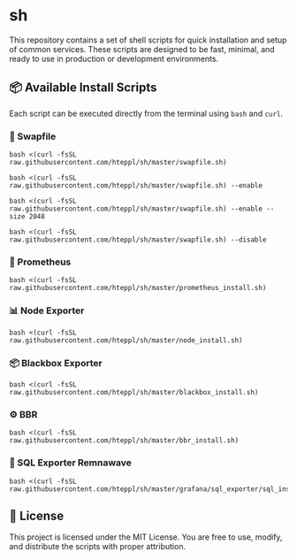 # sh

This repository contains a set of shell scripts for quick installation and setup of common services.
These scripts are designed to be fast, minimal, and ready to use in production or development environments.

## 📦 Available Install Scripts

Each script can be executed directly from the terminal using `bash` and `curl`.

### 📝 Swapfile

```shell
bash <(curl -fsSL raw.githubusercontent.com/hteppl/sh/master/swapfile.sh)
```

```shell
bash <(curl -fsSL raw.githubusercontent.com/hteppl/sh/master/swapfile.sh) --enable
```

```shell
bash <(curl -fsSL raw.githubusercontent.com/hteppl/sh/master/swapfile.sh) --enable --size 2048
```

```shell
bash <(curl -fsSL raw.githubusercontent.com/hteppl/sh/master/swapfile.sh) --disable
```

### 🔧 Prometheus

```shell
bash <(curl -fsSL raw.githubusercontent.com/hteppl/sh/master/prometheus_install.sh)
```

### 📊 Node Exporter

```shell
bash <(curl -fsSL raw.githubusercontent.com/hteppl/sh/master/node_install.sh)
```

### 📦 Blackbox Exporter

```shell
bash <(curl -fsSL raw.githubusercontent.com/hteppl/sh/master/blackbox_install.sh)
```

### ⚙️ BBR

```shell
bash <(curl -fsSL raw.githubusercontent.com/hteppl/sh/master/bbr_install.sh)
```

### 🌊 SQL Exporter Remnawave

```shell
bash <(curl -fsSL raw.githubusercontent.com/hteppl/sh/master/grafana/sql_exporter/sql_install.sh)
```

## 📄 License

This project is licensed under the MIT License. You are free to use, modify, and distribute the scripts with proper
attribution.